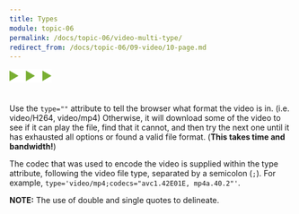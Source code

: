 ```yaml
---
title: Types
module: topic-06
permalink: /docs/topic-06/video-multi-type/
redirect_from: /docs/topic-06/09-video/10-page.md
---
```


<img src="./../../../img/arrow-divider.svg" style="width: 75px; border: none; margin: 0px 0 20px 0" />

Use the `type=""` attribute to tell the browser what format the video is in. (i.e. video/H264, video/mp4) Otherwise, it will download some of the video to see if it can play the file, find that it cannot, and then try the next one until it has exhausted all options or found a valid file format. (**This takes time and bandwidth!**)

The codec that was used to encode the video is supplied within the type attribute, following the video file type, separated by a semicolon (`;`). For example, `type='video/mp4;codecs="avc1.42E01E, mp4a.40.2"'`.

**NOTE:** The use of double and single quotes to delineate.
